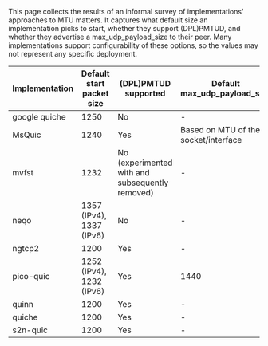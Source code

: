 This page collects the results of an informal survey of implementations' approaches to MTU matters. It captures what default size an implementation picks to start, whether they support (DPL)PMTUD, and whether they advertise a max_udp_payload_size to their peer. Many implementations support configurability of these options, so the values may not represent any specific deployment.

| Implementation | Default start packet size | (DPL)PMTUD supported | Default max_udp_payload_size |
| - | - | - | -|
| google quiche | 1250 | No | - |
| MsQuic | 1240 | Yes | Based on MTU of the socket/interface |
| mvfst | 1232 | No (experimented with and subsequently removed) | - |
| neqo | 1357 (IPv4), 1337 (IPv6) | No | - |
| ngtcp2 | 1200 | Yes | - |
| pico-quic | 1252 (IPv4), 1232 (IPv6) | Yes | 1440 |
| quinn | 1200 | Yes | - |
| quiche | 1200 | Yes | - |
| s2n-quic | 1200 | Yes | - |